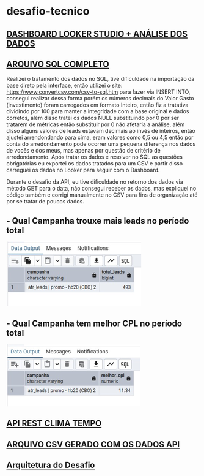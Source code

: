 # desafio-tecnico

## [DASHBOARD LOOKER STUDIO + ANÁLISE DOS DADOS](https://lookerstudio.google.com/reporting/d2ff49fc-04bb-4f99-be56-8d7448025f1d)

## [ARQUIVO SQL COMPLETO](desafio_tecnico_SQL.sql)

Realizei o tratamento dos dados no SQL, tive dificuldade na importação da base direto pela interface, então utilizei o site: https://www.convertcsv.com/csv-to-sql.htm para fazer via INSERT INTO, consegui realizar dessa forma porém os números decimais do Valor Gasto (investimento) foram carregados em formato Inteiro, então fiz a tratativa dividindo por 100 para manter a integridade com a base original e dados corretos, além disso tratei os dados NULL substituindo por 0 por ser tratarem de métricas então substituir por 0 não afetaria a análise, além disso alguns valores de leads estavam decimais ao invés de inteiros, então ajustei arrendondando para cima, eram valores como 0,5 ou 4,5 então por conta do arredondamento pode ocorrer uma pequena diferença nos dados de vocês e dos meus, mas apenas por questão de critério de arredondamento. Após tratar os dados e resolver no SQL as questões obrigatórias eu exportei os dados tratados para um CSV e partir disso carreguei os dados no Looker para seguir com o Dashboard.

Durante o desafio da API, eu tive dificuldade no retorno dos dados via método GET para o data, não consegui receber os dados, mas expliquei no código também e corrigi manualmente no CSV para fins de organização até por se tratar de poucos dados.

## - Qual Campanha trouxe mais leads no período total
![Pergunta_sql_1](/assets/images/pergunta_1.png)


## - Qual Campanha tem melhor CPL no período total
![Pergunta_sql_2](/assets/images/pergunta_2.png)


## [API REST CLIMA TEMPO]([HP]%20TESTE%20TÉCNICO%20API%20TEMPO%20-%20Rodrigo%20Pereira.ipynb)

## [ARQUIVO CSV GERADO COM OS DADOS API](historico_tempo.csv)


## [Arquitetura do Desafio](arquitetura_desafio.jpg)
